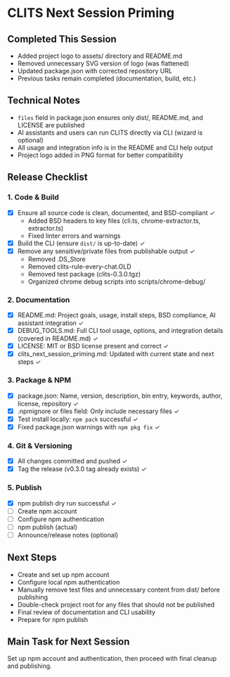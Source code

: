 # CLITS Next Session Priming

## Completed This Session
- Added project logo to assets/ directory and README.md
- Removed unnecessary SVG version of logo (was flattened)
- Updated package.json with corrected repository URL
- Previous tasks remain completed (documentation, build, etc.)

## Technical Notes
- `files` field in package.json ensures only dist/, README.md, and LICENSE are published
- AI assistants and users can run CLITS directly via CLI (wizard is optional)
- All usage and integration info is in the README and CLI help output
- Project logo added in PNG format for better compatibility

## Release Checklist
### 1. Code & Build
- [x] Ensure all source code is clean, documented, and BSD-compliant ✓
  - Added BSD headers to key files (cli.ts, chrome-extractor.ts, extractor.ts)
  - Fixed linter errors and warnings
- [x] Build the CLI (ensure `dist/` is up-to-date) ✓
- [x] Remove any sensitive/private files from publishable output ✓
  - Removed .DS_Store
  - Removed clits-rule-every-chat.OLD
  - Removed test package (clits-0.3.0.tgz)
  - Organized chrome debug scripts into scripts/chrome-debug/

### 2. Documentation
- [x] README.md: Project goals, usage, install steps, BSD compliance, AI assistant integration ✓
- [x] DEBUG_TOOLS.md: Full CLI tool usage, options, and integration details (covered in README.md) ✓
- [x] LICENSE: MIT or BSD license present and correct ✓
- [x] clits_next_session_priming.md: Updated with current state and next steps ✓

### 3. Package & NPM
- [x] package.json: Name, version, description, bin entry, keywords, author, license, repository ✓
- [x] .npmignore or files field: Only include necessary files ✓
- [x] Test install locally: `npm pack` successful ✓
- [x] Fixed package.json warnings with `npm pkg fix` ✓

### 4. Git & Versioning
- [x] All changes committed and pushed ✓
- [x] Tag the release (v0.3.0 tag already exists) ✓

### 5. Publish
- [x] npm publish dry run successful ✓
- [ ] Create npm account
- [ ] Configure npm authentication
- [ ] npm publish (actual)
- [ ] Announce/release notes (optional)

## Next Steps
- Create and set up npm account
- Configure local npm authentication
- Manually remove test files and unnecessary content from dist/ before publishing
- Double-check project root for any files that should not be published
- Final review of documentation and CLI usability
- Prepare for npm publish

## Main Task for Next Session
Set up npm account and authentication, then proceed with final cleanup and publishing. 